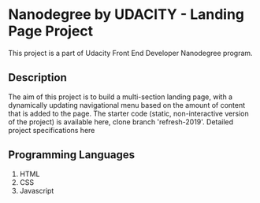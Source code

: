 # Nanodegree by UDACITY - Landing Page Project
This project is a part of Udacity Front End Developer Nanodegree program.

## Description

The aim of this project is to build a multi-section landing page, with a dynamically updating navigational menu based on the amount of content that is added to the page. The starter code (static, non-interactive version of the project) is available here, clone branch 'refresh-2019'. Detailed project specifications here

## Programming Languages
1.	HTML
2.	CSS
3.	Javascript

